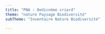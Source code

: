 ```yaml
---
title: "PNA : Oedicnème criard"
theme: "nature Paysage Biodiversité"
subTheme: "Inventaire Nature Biodiversité"

---
```

